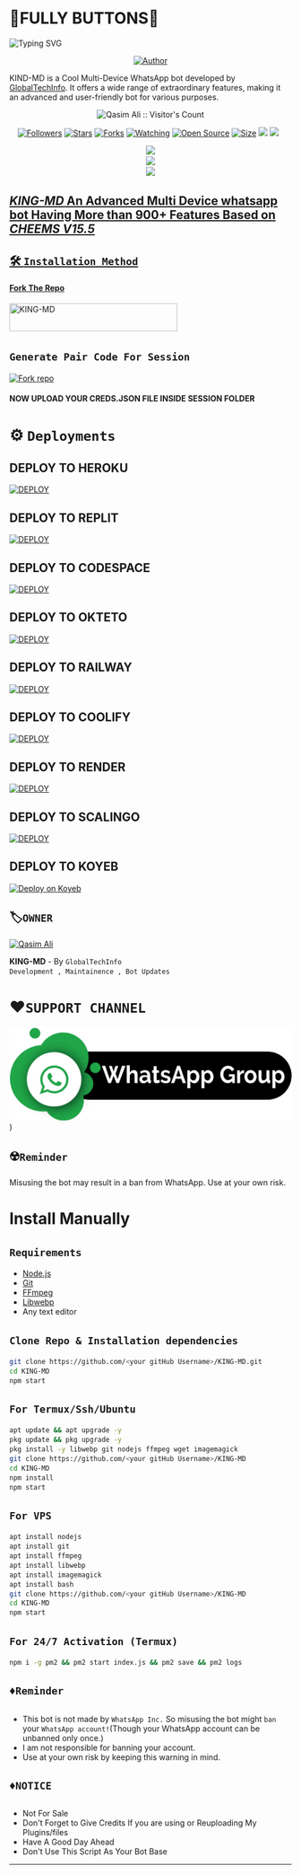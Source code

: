 # 🍫FULLY BUTTONS🍫


![Typing SVG](https://readme-typing-svg.demolab.com?font=Ribeye&size=50&pause=1000&color=3F00FF&center=true&width=900&height=100&lines=Its%20KING-MD;%20Multi-Device%20WhatsApp%20Bot;%20Developed%20By%20QASIM%20ALI)
<p align="center">  

</p>


<p align="center">
<a href="https://github.com/GlobalTechInfo"><img title="Author" src="https://telegra.ph/file/da3366bb4fd252566d065.jpg?style=for-the-badge&logo=github"></a>

KIND-MD is a Cool Multi-Device WhatsApp bot developed by [GlobalTechInfo](https://github.com/GlobalTechInfo). It offers a wide range of extraordinary features, making it an advanced and user-friendly bot for various purposes.

<p align="center"><img src="https://profile-counter.glitch.me/{KING-MD}/count.svg" alt="Qasim Ali :: Visitor's Count" /></p>


<p align="center">
<a href="https://github.com/GlobalTechInfo/followers"><img title="Followers" src="https://img.shields.io/github/followers/GlobalTechInfo?color=red&style=flat-square"></a>
<a href="https://github.com/GlobalTechInfo/KING-MD/stargazers/"><img title="Stars" src="https://img.shields.io/github/stars/GlobalTechInfo/KING-MD?color=blue&style=flat-square"></a>
<a href="https://github.com/GlobalTechInfo/KING-MD/network/members"><img title="Forks" src="https://img.shields.io/github/forks/GlobalTechInfo/KING-MD?color=red&style=flat-square"></a>
<a href="https://github.com/GlobalTechInfo/KING-MD/watchers"><img title="Watching" src="https://img.shields.io/github/watchers/GlobalTechInfo/KING-MD?label=Watchers&color=blue&style=flat-square"></a>
<a href="https://github.com/GlobalTechInfo/KING-MD"><img title="Open Source" src="https://img.shields.io/badge/Author-Qasim%20Ali-red?v=103"></a>
<a href="https://github.com/GlobalTechInfo/KING-MD/"><img title="Size" src="https://img.shields.io/github/repo-size/GlobalTechInfo/KING-MD?style=flat-square&color=green"></a>
<a href="https://hits.seeyoufarm.com"><img src="https://hits.seeyoufarm.com/api/count/incr/badge.svg?url=https%3A%2F%2Fgithub.com%2FGlobalTechInfo%2FKING-MD&count_bg=%2379C83D&title_bg=%23555555&icon=probot.svg&icon_color=%2300FF6D&title=hits&edge_flat=false"/></a>
<a href="https://github.com/GlobalTechInfo/KING-MD/graphs/commit-activity"><img height="20" src="https://img.shields.io/badge/Maintained%3F-yes-green.svg"></a>&nbsp;&nbsp;
</p>
<p align='center'>
</p>


<p align="center">
<a href="https://youtube.com/@GlobalTechInfo"><img src="https://img.shields.io/badge/YouTube-ff0000?style=for-the-badge&logo=youtube&logoColor=ff000000&link=https://youtube.com/@DGXeon" /><br>
<a href="https://whatsapp.com/channel/0029VagJIAr3bbVBCpEkAM07"><img src="https://img.shields.io/badge/WhatsApp Channel-25D366?style=for-the-badge&logo=whatsapp&logoColor=white&link=https://whatsapp.com/channel/0029VaG9VfPKWEKk1rxTQD20" /><br>
<a href="https://t.me/GlobalTechInc"><img src="https://img.shields.io/badge/Telegram-blue?style=for-the-badge&logo=telegram&logoColor=white" />
<p>
  
####

*KING-MD*  An Advanced Multi Device whatsapp bot Having More than 900+ Features Based on *CHEEMS V15.5*
-------

## 🛠️ `Installation Method`
  
#### Fork The Repo

<a href="https://github.com/GlobalTechInfo/KING-MD/fork"><img title="KING-MD" src="https://img.shields.io/badge/FORK-KING MD-h?color=red&style=for-the-badge&logo=stackshare" width="300" height="50"></a>

## `Generate Pair Code For Session`

<a href='https://replit.com/@DGXeon/Xeon-PairCode' target="_blank"><img alt='Fork repo' src='https://img.shields.io/badge/PAIRING CODE-1-pink?style=for-the-badge&logo=opencv&logoColor=white' width="300" height="50"/></a>

#### NOW UPLOAD YOUR CREDS.JSON FILE INSIDE SESSION FOLDER

# ⚙️ `Deployments`

## DEPLOY TO HEROKU 

<a href='https:dashboard.heroku.com/' target="_blank"><img alt='DEPLOY' src='https://img.shields.io/badge/-HEROKU-rebeccapurple?style=for-the-badge&logo=heroku&logoColor=white' width="200" height="50"/></a>

## DEPLOY TO REPLIT

   <a href='https://repl.it/github/GlobalTechInfo/KING-MD' target="_blank"><img alt='DEPLOY' src='https://img.shields.io/badge/-REPLIT-orange?style=for-the-badge&logo=replit&logoColor=white' width="200" height="50"/></a>


## DEPLOY TO CODESPACE

<a href='https://github.com/codespaces/new' target="_blank"><img alt='DEPLOY' src='https://img.shields.io/badge/CODESPACE-h?color=navy&style=for-the-badge&logo=visualstudiocode' width="200" height="50"/></a></p>

## DEPLOY TO OKTETO

<a href='https://cloud.okteto.com/login' target="_blank"><img alt='DEPLOY' src='https://img.shields.io/badge/OKTETO-h?color=indigo&style=for-the-badge&logo=opera' width="200" height="50"/></a></p>

## DEPLOY TO RAILWAY

<a href='https://railway.app/new' target="_blank"><img alt='DEPLOY' src='https://img.shields.io/badge/RAILWAY-h?color=black&style=for-the-badge&logo=railway' width="200" height="50"/></a></p>


## DEPLOY TO COOLIFY

<a href='https://coolify.io/' target="_blank"><img alt='DEPLOY' src='https://img.shields.io/badge/COOLIFY-h?color=fushia&style=for-the-badge&logo=chrome' width="200" height="50"/></a></p>

## DEPLOY TO RENDER

<a href='https://dashboard.render.com' target="_blank"><img alt='DEPLOY' src='https://img.shields.io/badge/RENDER-h?color=maroon&style=for-the-badge&logo=render' width="200" height="50"/></a></p>

## DEPLOY TO SCALINGO

<a href='https://auth.scalingo.com/users/sign_in' target="_blank"><img alt='DEPLOY' src='https://img.shields.io/badge/SCALINGO-h?color=olive&style=for-the-badge&logo=scalingo' width="200" height="50"/></a></p>

## DEPLOY TO KOYEB    
[![Deploy on Koyeb](https://www.koyeb.com/static/images/deploy/button.svg)](https://app.koyeb.com/auth/signup)  


## 🏷️`OWNER` 
<a href="https://github.com/GlobalTechInfo"><img src="https://github.com/GlobalTechInfo.png" width="300" height="250" alt="Qasim Ali"/></a>
  
**KING-MD** - By `GlobalTechInfo`
<br>
`Development , Maintainence , Bot Updates`


# ❤️``SUPPORT CHANNEL``
[![JOIN WHATSAPP CHANNEL](https://raw.githubusercontent.com/Neeraj-x0/Neeraj-x0/main/photos/suddidina-join-whatsapp.png)](https://whatsapp.com/channel/0029VagJIAr3bbVBCpEkAM07))




## ☢️`Reminder`
Misusing the bot may result in a ban from WhatsApp. Use at your own risk.


# Install Manually
## `Requirements`
* [Node.js](https://nodejs.org/en/)
* [Git](https://git-scm.com/downloads)
* [FFmpeg](https://github.com/BtbN/FFmpeg-Builds/releases/download/autobuild-2020-12-08-13-03/ffmpeg-n4.3.1-26-gca55240b8c-win64-gpl-4.3.zip)
* [Libwebp](https://developers.google.com/speed/webp/download)
* Any text editor
## `Clone Repo & Installation dependencies`
```bash
git clone https://github.com/<your gitHub Username>/KING-MD.git
cd KING-MD
npm start
```
## `For Termux/Ssh/Ubuntu`
```bash
apt update && apt upgrade -y
pkg update && pkg upgrade -y
pkg install -y libwebp git nodejs ffmpeg wget imagemagick
git clone https://github.com/<your gitHub Username>/KING-MD
cd KING-MD
npm install
npm start
```
## `For VPS`
```bash
apt install nodejs 
apt install git 
apt install ffmpeg
apt install libwebp 
apt install imagemagick
apt install bash
git clone https://github.com/<your gitHub Username>/KING-MD
cd KING-MD
npm start
```
## `For 24/7 Activation (Termux)`
```bash
npm i -g pm2 && pm2 start index.js && pm2 save && pm2 logs
```

## ♦️`Reminder`
   
## 
- This bot is not made by `WhatsApp Inc.` So misusing the bot might `ban` your `WhatsApp account!`(Though your WhatsApp account can be unbanned only once.)
- I am not responsible for banning your account.
- Use at your own risk by keeping this warning in mind.


## ♦️`NOTICE`
   
## 
- Not For Sale
- Don't Forget to Give Credits If you are using or Reuploading My Plugins/files
- Have A Good Day Ahead
- Don't Use This Script As Your Bot Base 
---

 <br><br>
